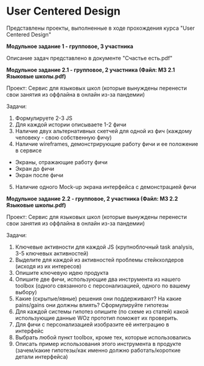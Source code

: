 # User Centered Design
Представлены проекты, выполненные в ходе прохождения курса "User Centered Design"

**Модульное задание 1 - групповое, 3 участника**

Описание задач представлено в документе "Счастье есть.pdf"


**Модульное задание 2.1  - групповое, 2 участника (Файл: МЗ 2.1 Языковые школы.pdf)**

Проект: Сервис для языковых школ (которые вынуждены перенести свои занятия из оффлайна в онлайн из-за пандемии)

Задачи:
1. Формулируете 2-3 JS 
2. Для каждой истории описываете 1-2 фичи
3. Наличие двух альтернативных скетчей для одной из фич (каждому человеку - свою собственную фичу)
4. Наличие wireframes, демонстрирующие работу фичи и ее положение в сервисе
* Экраны, отражающие работу фичи
* Экран до фичи
* Экран после фичи
5. Наличие одного Mock-up экрана интерфейса с демонстрацией фичи

**Модульное задание 2.2  - групповое, 2 участника (Файл: МЗ 2.2 Языковые школы.pdf)**

Проект: Сервис для языковых школ (которые вынуждены перенести свои занятия из оффлайна в онлайн из-за пандемии)

Задачи:
1. Ключевые активности для каждой JS (крупноблочный task analysis, 3-5 ключевых активностей)
2. Выделите для каждой из активностей проблемы стейкхолдеров (исходя из их интересов)
3. Опишите ключевую идею продукта
4. Опишите две фичи, использующие два инструмента из нашего toolbox (одного связанного с персонализацией, одного по вашему выбору)
5. Какие (скрытые/явные) решения они поддерживают? На какие pains/gains они должны влиять? Сформулируйте гипотезы
6. Для каждой системы гипотез опишите (по схеме из статей) какой использующие данные WOz прототип поможет их проверить.
7. Для фичи с персонализацией изобразите её интеграцию в интерфейс
8. Выбрать любой пункт toolbox, кроме тех, которые использовались
9. Описать пример использования этого инструмента в продукте (зачем/какие гипотезы/как именно должно работать/короткие детали интерфейса)

